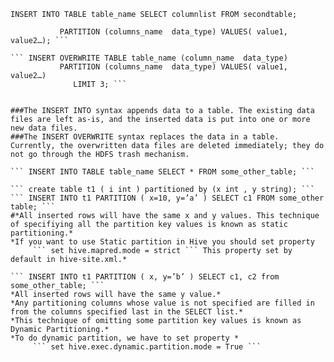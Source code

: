 ``` INSERT INTO TABLE table_name SELECT columnlist FROM secondtable; ```

``` INSERT INTO TABLE table_name (column_name  data_type) 
           PARTITION (columns_name  data_type) VALUES( value1, value2…); ```

``` INSERT OVERWRITE TABLE table_name (column_name  data_type) 
           PARTITION (columns_name  data_type) VALUES( value1, value2…)
              LIMIT 3; ```


###The INSERT INTO syntax appends data to a table. The existing data files are left as-is, and the inserted data is put into one or more new data files.
###The INSERT OVERWRITE syntax replaces the data in a table. Currently, the overwritten data files are deleted immediately; they do not go through the HDFS trash mechanism.

``` INSERT INTO TABLE table_name SELECT * FROM some_other_table; ```
    
``` create table t1 ( i int ) partitioned by (x int , y string); ```
``` INSERT INTO t1 PARTITION ( x=10, y=’a’ ) SELECT c1 FROM some_other table; ```
#*All inserted rows will have the same x and y values. This technique of specifiying all the partition key values is known as static partitioning.*
*If you want to use Static partition in Hive you should set property 
     ``` set hive.mapred.mode = strict ``` This property set by default in hive-site.xml.*

``` INSERT INTO t1 PARTITION ( x, y=’b’ ) SELECT c1, c2 from some_other_table; ```
*All inserted rows will have the same y value.* 
*Any partitioning columns whose value is not specified are filled in from the columns specified last in the SELECT list.*
*This technique of omitting some partition key values is known as Dynamic Partitioning.*
*To do dynamic partition, we have to set property * 
     ``` set hive.exec.dynamic.partition.mode = True ```

